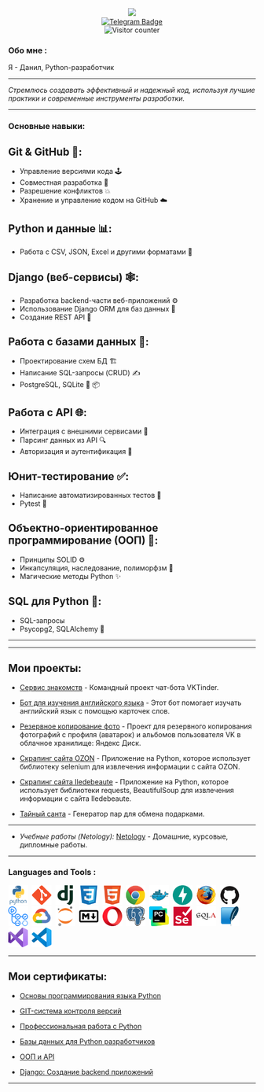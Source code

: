 <div id="header" align="center">  
<img src="https://media1.giphy.com/media/v1.Y2lkPTc5MGI3NjExcWtlMDUyenlqdjZscWh4a2syZmt0aXB4YWR4dWJtd2RoOWY1cmhzMiZlcD12MV9pbnRlcm5hbF9naWZfYnlfaWQmY3Q9Zw/SWoSkN6DxTszqIKEqv/giphy.gif" width="400"/>
</div>

<div id="badges" align="center">
  <a href="https://t.me/Dani_Dobronravov" target="_blank" rel="noopener noreferrer">
    <img src="https://avatars.mds.yandex.net/i?id=59994a1b6eff57e28bd3163042a9e86e_l-5322694-images-thumbs&n=13" width="50" alt="Telegram Badge"/>
  </a>
</div>
<div align="center">
  <img src="https://hits.seeyoufarm.com/api/count/incr/badge.svg?url=https://github.com/danildobr&count_bg=%23000000&title_bg=%23555555&icon=github.svg&icon_color=%23FFFFFF&title=Unique+Visitors&edge_flat=false&hide_visitor=danildobr" alt="Visitor counter"/>
</div>

<!-- <div align="center">
  <img src="https://komarev.com/ghpvc/?username=danildobr&style=flat-square&color=red" alt=""/>
</div> -->
### Обо мне :

Я - Данил, Python-разработчик

---

_Стремлюсь создавать эффективный и надежный код, используя лучшие практики и современные инструменты разработки._

---

### Основные навыки:

## Git & GitHub 🚀:

- Управление версиями кода 🕹️
- Совместная разработка 🤝
- Разрешение конфликтов 💥
- Хранение и управление кодом на GitHub ☁️

## Python и данные 📊:

- Работа с CSV, JSON, Excel и другими форматами 📂

## Django (веб-сервисы) 🕸️:

- Разработка backend-части веб-приложений ⚙️
- Использование Django ORM для баз данных 💽
- Создание REST API 📡

## Работа с базами данных 💾:

- Проектирование схем БД 🏗️
- Написание SQL-запросы (CRUD) ✍️
- PostgreSQL, SQLite 🐘 📦

## Работа с API 🌐:

- Интеграция с внешними сервисами 🔗
- Парсинг данных из API 🔍
- Авторизация и аутентификация 🔑

## Юнит-тестирование ✅:

- Написание автоматизированных тестов 🤖
- Pytest 🧪

## Объектно-ориентированное программирование (ООП) 🧩:

- Принципы SOLID ⚙️
- Инкапсуляция, наследование, полиморфзм 🔄
- Магические методы Python ✨
<!-- ## CI/CD ⚙️:
- Автоматизация сборки, тестирования и развертывания 🚀 -->
  <!-- * Jenkins, GitLab CI, GitHub Actions 🚦 -->
  <!-- ## Docker 🐳:
- Контейнеризация приложений 📦
- Docker-образы и контейнеры 🖼️
- Docker Compose 🤝 -->

## SQL для Python 🐍:

- SQL-запросы
- Psycopg2, SQLAlchemy 🧩

---

---

## Мои проекты:

- [Сервис знакомств](https://github.com/danildobr/Team_project_VKinder) - Командный проект чат-бота VKTinder.

- [Бот для изучения английского языка](https://github.com/danildobr/telegram_ang_rus) - Этот бот помогает изучать английский язык с помощью карточек слов.

- [Резервное копирование фото](https://github.com/danildobr/coursework-) - Проект для резервного копирования фотографий с профиля (аватарок) и альбомов пользователя VK в облачное хранилище: Яндекс Диск.

- [Скрапинг сайта OZON](https://github.com/danildobr/my_works/blob/main/ozon_parsing/ozon.py) - Приложение на Python, которое использует библиотеку selenium для извлечения информации с сайта OZON.

- [Скрапинг сайта Iledebeaute](https://github.com/danildobr/my_works/blob/main/парсинг_ильдуботе.py) - Приложение на Python, которое использует библиотеки requests, BeautifulSoup для извлечения информации с сайта Iledebeaute.

- [Тайный санта](https://github.com/danildobr/my_works/blob/main/тайный%20санта.py) - Генератор пар для обмена подарками.

---

- _Учебные работы (Netology):_
  [Netology](https://github.com/danildobr/netology) - Домашние, курсовые, дипломные работы.

---

### Languages and Tools :

<div>
  <img src="https://github.com/devicons/devicon/blob/master/icons/python/python-original-wordmark.svg" title="Python" alt="Python" width="40" height="40"/>&nbsp;
  <img src="https://github.com/devicons/devicon/blob/master/icons/git/git-original.svg" title="Git" alt="Git" width="40" height="40"/>&nbsp;
  <img src="https://github.com/devicons/devicon/blob/master/icons/django/django-plain.svg" title="Django" alt="Django" width="40" height="40"/>&nbsp;
  <img src="https://github.com/devicons/devicon/blob/master/icons/css3/css3-original.svg" title="CSS" alt="CSS" width="40" height="40"/>&nbsp;
  <img src="https://github.com/devicons/devicon/blob/master/icons/html5/html5-original.svg" title="HTML5" alt="HTML" width="40" height="40"/>&nbsp;
  <img src="https://github.com/devicons/devicon/blob/master/icons/chrome/chrome-original.svg" title="Chrome"  **alt="Chrome" width="40" height="40"/>&nbsp;
  <img src="https://github.com/devicons/devicon/blob/master/icons/docker/docker-original.svg" title="Docker" alt="Docker" width="40" height="40";/>&nbsp;
  <img src="https://github.com/devicons/devicon/blob/master/icons/fastapi/fastapi-original.svg" title="FastApi" alt="FastApi" width="40" height="40";/>&nbsp;
  <img src="https://github.com/devicons/devicon/blob/master/icons/firefox/firefox-original.svg" title="Firefox" alt="Firefox" width="40" height="40";/>&nbsp;
  <img src="https://github.com/devicons/devicon/blob/master/icons/github/github-original.svg" title="Github" alt="Github" width="40" height="40"/>&nbsp;
  <img src="https://github.com/devicons/devicon/blob/master/icons/githubactions/githubactions-original.svg" title="Githubactions" alt="Githubactions" width="40" height="40"/>&nbsp                   
  <img src="https://github.com/devicons/devicon/blob/master/icons/googlecloud/googlecloud-original.svg" title="Googlecloud" alt="Googlecloud" width="40" height="40"/>&nbsp;
  <img src="https://github.com/devicons/devicon/blob/master/icons/jupyter/jupyter-original.svg" title="Jupyter" alt="Jupyter" width="40" height="40"/>&nbsp;
  <img src="https://github.com/devicons/devicon/blob/master/icons/markdown/markdown-original.svg" title="Markdown" alt="Markdown" width="40" height="40"/>&nbsp;
  <img src="https://github.com/devicons/devicon/blob/master/icons/opera/opera-original.svg" title="Opera" alt="Opera" width="40" height="40"/>&nbsp;
  <img src="https://github.com/devicons/devicon/blob/master/icons/postgresql/postgresql-original.svg" title="Postgresql" alt="Postgresql" width="40" height="40"/>&nbsp;
  <img src="https://github.com/devicons/devicon/blob/master/icons/pycharm/pycharm-original.svg" title="Pycharm" alt="Pycharm" width="40" height="40"/>&nbsp;
  <img src="https://github.com/devicons/devicon/blob/master/icons/selenium/selenium-original.svg" title="Selenium" alt="Selenium" width="40" height="40"/>&nbsp;
  <img src="https://github.com/devicons/devicon/blob/master/icons/sqlalchemy/sqlalchemy-original.svg" title="SQLAlchemy" alt="SQLAlchemy" width="40" height="40"/>&nbsp;
  <img src="https://github.com/devicons/devicon/blob/master/icons/sqlite/sqlite-original.svg" title="SQLLight" alt="SQLLight" width="40" height="40"/>&nbsp;
  <img src="https://github.com/devicons/devicon/blob/master/icons/visualstudio/visualstudio-original.svg" title="VisualStudio" alt="VisualStudio" width="40" height="40"/>&nbsp;
  <img src="https://github.com/devicons/devicon/blob/master/icons/vscode/vscode-original.svg" title="VSCode" alt="VSCode" width="40" height="40"/>&nbsp;
</div>
  
---
## Мои сертификаты:

- [Основы программирования языка Python](сертификаты/основы_программирования.png)
- [GIT-система контроля версий](сертификаты/GIT.png)
- [Профессиональная работа с Python](сертификаты/Проф_работа.png)
- [Базы данных для Python разработчиков](сертификаты/БД.png)

- [ООП и API](сертификаты/ООПиAPI.png)
- [Django: Создание backend приложений](сертификаты/Django.png)

---
